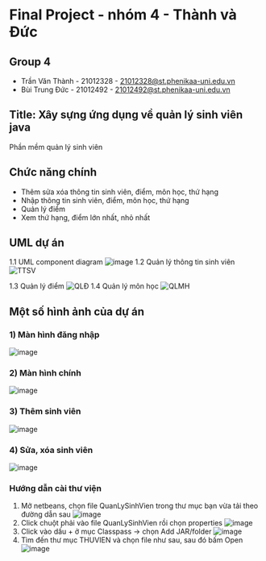 # Final Project - nhóm 4 - Thành và Đức 
## Group 4
- Trần Văn Thành - 21012328 - 21012328@st.phenikaa-uni.edu.vn
- Bùi Trung Đức  - 21012492 - 21012492@st.phenikaa-uni.edu.vn

## Title: Xây sựng ứng dụng về quản lý sinh viên java
Phần mềm quản lý sinh viên 

## Chức năng chính 
- Thêm sửa xóa thông tin sinh viên, điểm, môn học, thứ hạng
- Nhập thông tin sinh viên, điểm, môn học, thứ hạng
- Quản lý điểm
- Xem thứ hạng, điểm lớn nhất, nhỏ nhất
## UML dự án 
1.1 UML component diagram
![image](https://github.com/user-attachments/assets/c8e11b59-844e-42a2-a2ee-437d13158756)
1.2 Quản lý thông tin sinh viên 
![TTSV](https://github.com/user-attachments/assets/4808bd7b-e3bc-4139-8850-054c74d3f82b)

1.3 Quản lý điểm
![QLĐ](https://github.com/user-attachments/assets/288791ba-13e6-4aa7-a97c-780b5c9442a8)
1.4 Quản lý môn học
![QLMH](https://github.com/user-attachments/assets/6a49acea-f684-4e35-b165-8ba759f78213)
## Một số hình ảnh của dự án
### 1) Màn hình đăng nhập
![image](https://github.com/user-attachments/assets/1e2175d2-42fe-484e-9db5-6dedeea4a812)
### 2) Màn hình chính
![image](https://github.com/user-attachments/assets/033335c7-43e9-42b5-9d09-b52f33efa13d)
### 3) Thêm sinh viên
![image](https://github.com/user-attachments/assets/2d182230-bd68-42e4-8a60-c00056839d33)
### 4) Sửa, xóa sinh viên
![image](https://github.com/user-attachments/assets/fabe973c-8b06-4098-b6b0-057491b472ab)

### Hướng dẫn cài thư viện
1) Mở netbeans, chọn file QuanLySinhVien trong thư mục bạn vừa tải theo đường dẫn sau
![image](https://github.com/user-attachments/assets/1acccc2e-7f20-471f-a898-9cd540da802d)
2) Click chuột phải vào file QuanLySinhVien rồi chọn properties
![image](https://github.com/user-attachments/assets/eb1917d6-c7cd-4aa0-8e5a-6229841a22bd)
3) Click vào dấu + ở mục Classpass -> chọn Add JAR/folder
![image](https://github.com/user-attachments/assets/0b842942-c06d-4be0-8192-c57ac16ab5ce)
4) Tìm đến thư mục THUVIEN và chọn  file như sau, sau đó bấm Open
![image](https://github.com/user-attachments/assets/2a5beec0-943b-4016-a7af-65a309b1ae3b)
